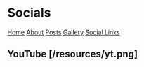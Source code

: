# Socials
[Home](index.md)  [About](about.md)  [Posts](posts.md)  [Gallery](gallery.md)  [Social Links](socials.md)

## YouTube [/resources/yt.png]